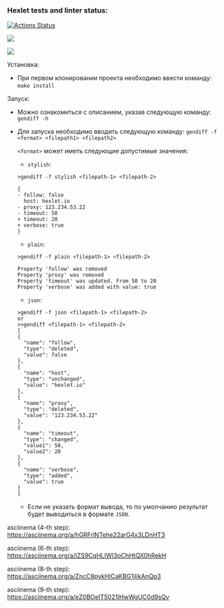 ### Hexlet tests and linter status:
[![Actions Status](https://github.com/gign5i/frontend-project-46/actions/workflows/hexlet-check.yml/badge.svg)](https://github.com/gign5i/frontend-project-46/actions)

<a href="https://codeclimate.com/github/gign5i/frontend-project-46/maintainability"><img src="https://api.codeclimate.com/v1/badges/f18ae74f5763c98f0dbe/maintainability" /></a>

<a href="https://codeclimate.com/github/gign5i/frontend-project-46/test_coverage"><img src="https://api.codeclimate.com/v1/badges/f18ae74f5763c98f0dbe/test_coverage" /></a>

Установка:
- При первом клонировании проекта необходимо ввести команду:
  `make install`

Запуск:
- Можно ознакомиться с описанием, указав следующую команду:
  `gendiff -h`
- Для запуска необходимо вводить следующую команду:
  `gendiff -f <format> <filepath1> <filepath2>`

  `<format>` может иметь следующие допустимые значения:
  - `stylish`:
  ```
  >gendiff -f stylish <filepath-1> <filepath-2>

  {
  - follow: false
    host: hexlet.io
  - proxy: 123.234.53.22
  - timeout: 50
  + timeout: 20
  + verbose: true
  }
  ```
  - `plain`:
  ```
  >gendiff -f plain <filepath-1> <filepath-2>

  Property 'follow' was removed
  Property 'proxy' was removed
  Property 'timeout' was updated. From 50 to 20
  Property 'verbose' was added with value: true
  ```
  - `json`:
  ```
  >gendiff -f json <filepath-1> <filepath-2>
  or
  >>gendiff <filepath-1> <filepath-2>
  [
  {
    "name": "follow",
    "type": "deleted",
    "value": false
  },
  {
    "name": "host",
    "type": "unchanged",
    "value": "hexlet.io"
  },
  {
    "name": "proxy",
    "type": "deleted",
    "value": "123.234.53.22"
  },
  {
    "name": "timeout",
    "type": "changed",
    "value1": 50,
    "value2": 20
  },
  {
    "name": "verbose",
    "type": "added",
    "value": true
  }
  ]
  ```
  - Если не указать формат вывода, то по умолчанию результат будет выводиться в формате `JSON`.

asciinema (4-th step):
https://asciinema.org/a/hGRFrlNTehe22arG4x3LDnHT3

asciinema (6-th step):
https://asciinema.org/a/IZS9CqHLIWI3pChHtQX0hRekH

asciinema (8-th step):
https://asciinema.org/a/ZncC8pykHICaKBG1jlikAnQp3

asciinema (9-th step):
https://asciinema.org/a/eZ0BOeIT5021IHwWgUC0d9sQv
